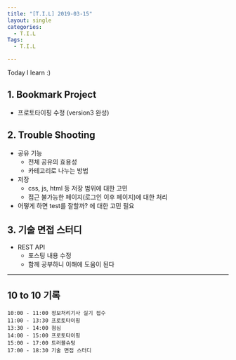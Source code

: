 ```yaml
---
title: "[T.I.L] 2019-03-15"
layout: single
categories:
  - T.I.L
Tags:
  - T.I.L

---
```

Today I learn :)
   

## 1. Bookmark Project     
* 프로토타이핑 수정 (version3 완성)  

## 2. Trouble Shooting  
* 공유 기능  
  * 전체 공유의 효용성  
  * 카테고리로 나누는 방법  
* 저장  
  * css, js, html 등 저장 범위에 대한 고민  
  * 접근 불가능한 페이지(로그인 이후 페이지)에 대한 처리  
* 어떻게 하면 test를 잘할까? 에 대한 고민 필요 

## 3. 기술 면접 스터디  
* REST API  
  * 포스팅 내용 수정  
  * 함께 공부하니 이해에 도움이 된다      






---


## 10 to 10 기록

```
10:00 - 11:00 정보처리기사 실기 접수  
11:00 - 13:30 프로토타이핑  
13:30 - 14:00 점심  
14:00 - 15:00 프로토타이핑  
15:00 - 17:00 트러블슈텅  
17:00 - 18:30 기술 면접 스터디  

```

